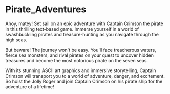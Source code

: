 # Pirate_Adventures

Ahoy, matey! Set sail on an epic adventure with Captain Crimson the pirate in this thrilling text-based game. Immerse yourself in a world of swashbuckling pirates and treasure-hunting as you navigate through the high seas.

But beware! The journey won't be easy. You'll face treacherous waters, fierce sea monsters, and rival pirates on your quest to uncover hidden treasures and become the most notorious pirate on the seven seas.

With its stunning ASCII art graphics and immersive storytelling, Captain Crimson will transport you to a world of adventure, danger, and excitement. So hoist the Jolly Roger and join Captain Crimson on his pirate ship for the adventure of a lifetime!
